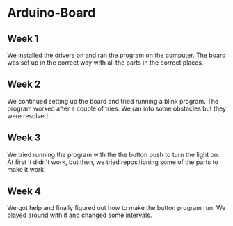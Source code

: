 # Arduino-Board

## Week 1
We installed the drivers on and ran the program on the computer. The board was set up in the correct way with all the parts in the correct places.

## Week 2
We continued setting up the board and tried running a blink program. The program worked after a couple of tries. We ran into some obstacles but they were resolved. 

## Week 3
We tried running the program with the the button push to turn the light on. At first it didn't work, but then, we tried repositioning some of the parts to make it work.

## Week 4
We got help and finally figured out how to make the button program run. We played around with it and changed some intervals.
